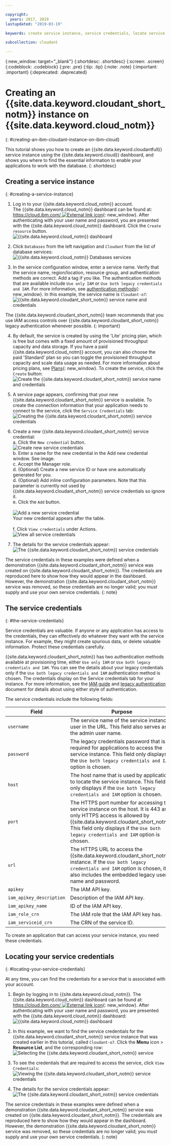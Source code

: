 ```yaml
---

copyright:
  years: 2017, 2019
lastupdated: "2019-03-19"

keywords: create service instance, service credentials, locate service credentials

subcollection: cloudant

---
```


{:new_window: target="_blank"}
{:shortdesc: .shortdesc}
{:screen: .screen}
{:codeblock: .codeblock}
{:pre: .pre}
{:tip: .tip}
{:note: .note}
{:important: .important}
{:deprecated: .deprecated}

<!-- Acrolinx: 2018-09-19 -->

# Creating an {{site.data.keyword.cloudant_short_notm}} instance on {{site.data.keyword.cloud_notm}}
{: #creating-an-ibm-cloudant-instance-on-ibm-cloud}

This tutorial shows you how to create an {{site.data.keyword.cloudantfull}}
service instance using the {{site.data.keyword.cloud}} dashboard,
and shows you where to find the essential information to enable your applications
to work with the database.
{: shortdesc} 

## Creating a service instance
{: #creating-a-service-instance}

1.  Log in to your {{site.data.keyword.cloud_notm}} account.<br/>
    The {{site.data.keyword.cloud_notm}} dashboard can be found at:
    [https://cloud.ibm.com/ ![External link icon](../images/launch-glyph.svg "External link icon")](https://cloud.ibm.com/){: new_window}.
    After authenticating with your user name and password,
    you are presented with the {{site.data.keyword.cloud_notm}} dashboard. Click the `Create resource` button. <br/>
    ![{{site.data.keyword.cloud_notm}} dashboard](images/img0001.png)

2.  Click `Databases` from the left navigation and `Cloudant` from the list of database services:<br/>
    ![{{site.data.keyword.cloud_notm}} Databases services](images/img0003.png)<br/>

3.  In the service configuration window, enter a service name. Verify that the service name, region/location, resource group, and authentication methods are correct. Add a tag if you like. The authentication methods that are available include `Use only IAM` or `Use both legacy credentials and IAM`. For more information, see [authentication methods](/docs/services/Cloudant?topic=cloudant-ibm-cloud-identity-and-access-management-iam-#ibm-cloud-identity-and-access-management-iam-){: new_window}. 
    In this example, the service name is `Cloudant-o7`:<br/>
    ![{{site.data.keyword.cloudant_short_notm}} service name and credentials](images/img0005.png)
    
The {{site.data.keyword.cloudant_short_notm}} team recommends that you use IAM access controls over {{site.data.keyword.cloudant_short_notm}} legacy authentication whenever possible.
{: important}

4.  By default, the service is created by using the 'Lite' pricing plan, which is free but comes with a fixed amount of provisioned throughput capacity and data storage. If you have a paid {{site.data.keyword.cloud_notm}} account, you can also choose the paid 'Standard' plan so you can toggle the provisioned throughput capacity and scale data usage as needed. For more information about pricing plans, see [Plans](/docs/services/Cloudant?topic=cloudant-ibm-cloud-public#plans){: new_window}. To create the service, click the `Create` button: <br/>
    ![Create the {{site.data.keyword.cloudant_short_notm}} service name and credentials](images/img0006.png)

5.  A service page appears,
    confirming that your new {{site.data.keyword.cloudant_short_notm}} service is available.
    To create the connection information that your application needs to connect to the service,
    click the `Service Credentials` tab:<br/>
    ![Creating the {{site.data.keyword.cloudant_short_notm}} service credentials](images/img0007.png)

6.  Create a new {{site.data.keyword.cloudant_short_notm}} service credential:
  <br>a. Click the `New credential` button.
  <br>![Create new service credentials](images/img0050.png)
  <br>b. Enter a name for the new credential in the Add new credential window. See image.
  <br>c. Accept the Manager role.
  <br>d. (Optional) Create a new service ID or have one automatically generated for you. 
  <br>d. (Optional) Add inline configuration parameters. Note that this parameter is currently not used by {{site.data.keyword.cloudant_short_notm}} service credentials so ignore it. 
  <br>e. Click the `Add` button. </br>
  <br>![Add a new service credential](images/img0051.png)
  <br>Your new credential appears after the table.</br>
  <br>f. Click `View credentials` under Actions.
  <br>![View all service credentials](images/img0052.png)

7.  The details for the service credentials appear:<br/>
    ![The {{site.data.keyword.cloudant_short_notm}} service credentials](images/img0009.png)

The service credentials in these examples were defined when a demonstration {{site.data.keyword.cloudant_short_notm}} service was created on {{site.data.keyword.cloudant_short_notm}}. The credentials are reproduced here to show how they would appear in the dashboard. However, the demonstration {{site.data.keyword.cloudant_short_notm}} service was removed, so these credentials are no longer valid; you _must_ supply and use your own service credentials.
{: note}

## The service credentials
{: #the-service-credentials}

Service credentials are valuable. If anyone or any application has access to the credentials, they can effectively do whatever they want with the service instance. For example, they might create spurious data, or delete valuable information. Protect these credentials carefully.
    
{{site.data.keyword.cloudant_short_notm}} has two authentication methods available at provisioning time, either `Use only IAM` or `Use both legacy credentials and IAM`. You can see the details about your legacy credentials only if the `Use both legacy credentials and IAM` authentication method is chosen. The credentials display on the Service credentials tab for your instance. For more information, see the [IAM guide](/docs/services/Cloudant?topic=cloudant-ibm-cloud-identity-and-access-management-iam-#ibm-cloud-identity-and-access-management-iam-)
 and [legacy authentication](/docs/services/Cloudant?topic=cloudant-authentication#authentication) document for details about using either style of authentication.

The service credentials include the following fields:

Field | Purpose
------|--------
`username` | The service name of the service instance user in the URL. This field also serves as the admin user name. 
`password` | The legacy credentials password that is required for applications to access the service instance. This field only displays if the `Use both legacy credentials and IAM` option is chosen. 
`host` | The host name that is used by applications to locate the service instance. This field only displays if the `Use both legacy credentials and IAM` option is chosen. 
`port` | The HTTPS port number for accessing the service instance on the host. It is 443 as only HTTPS access is allowed by {{site.data.keyword.cloudant_short_notm}}. This field only displays if the `Use both legacy credentials and IAM` option is chosen. 
`url`	| The HTTPS URL to access the {{site.data.keyword.cloudant_short_notm}} instance. If the `Use both legacy credentials and IAM` option is chosen, it also includes the embedded legacy user name and password. 
`apikey` | The IAM API key. 
`iam_apikey_description` | Description of the IAM API key. 
`iam_apikey_name` | ID of the IAM API key.
`iam_role_crn` | The IAM role that the IAM API key has.
`iam_serviceid_crn`	| The CRN of the service ID.

To create an application that can access your service instance, you need these credentials.

## Locating your service credentials
{: #locating-your-service-credentials}

At any time, you can find the credentials for a service that is associated with your account.

1.  Begin by logging in to {{site.data.keyword.cloud_notm}}.
    The {{site.data.keyword.cloud_notm}} dashboard can be found at:
    [https://cloud.ibm.com/ ![External link icon](../images/launch-glyph.svg "External link icon")](https://cloud.ibm.com/){: new_window}.
    After authenticating with your user name and password,
    you are presented with the {{site.data.keyword.cloud_notm}} dashboard:<br/>
    ![{{site.data.keyword.cloud_notm}} dashboard](images/img0001.png)

2.  In this example,
    we want to find the service credentials for the {{site.data.keyword.cloudant_short_notm}}
    service instance that was created earlier in this tutorial,
    called `Cloudant-o7`. Click the **Menu** icon > **Resource List**, and the corresponding row:<br/>
    ![Selecting the {{site.data.keyword.cloudant_short_notm}} service](images/img0011.png)

3.  To see the credentials that are required to access the service,
    click `View Credentials`:<br/>
    ![Viewing the {{site.data.keyword.cloudant_short_notm}} service credentials](images/img0052.png)

4.  The details for the service credentials appear:<br/>
    ![The {{site.data.keyword.cloudant_short_notm}} service credentials](images/img0009.png)

The service credentials in these examples were defined when a demonstration {{site.data.keyword.cloudant_short_notm}} service was created on {{site.data.keyword.cloudant_short_notm}}. The credentials are reproduced here to show how they would appear in the dashboard. However, the demonstration {{site.data.keyword.cloudant_short_notm}} service was removed, so these credentials are no longer valid; you _must_ supply and use your own service credentials.
{: note}

